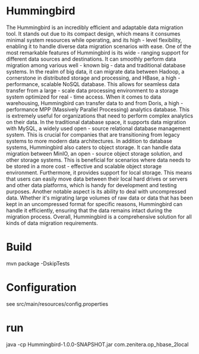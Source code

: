 # Hummingbird
The Hummingbird is an incredibly efficient and adaptable data migration tool. It stands out due to its compact design, which means it consumes minimal system resources while operating, and its high - level flexibility, enabling it to handle diverse data migration scenarios with ease.
One of the most remarkable features of Hummingbird is its wide - ranging support for different data sources and destinations. It can smoothly perform data migration among various well - known big - data and traditional database systems.
In the realm of big data, it can migrate data between Hadoop, a cornerstone in distributed storage and processing, and HBase, a high - performance, scalable NoSQL database. This allows for seamless data transfer from a large - scale data processing environment to a storage system optimized for real - time access.
When it comes to data warehousing, Hummingbird can transfer data to and from Doris, a high - performance MPP (Massively Parallel Processing) analytics database. This is extremely useful for organizations that need to perform complex analytics on their data.
In the traditional database space, it supports data migration with MySQL, a widely used open - source relational database management system. This is crucial for companies that are transitioning from legacy systems to more modern data architectures.
In addition to database systems, Hummingbird also caters to object storage. It can handle data migration between MinIO, an open - source object storage solution, and other storage systems. This is beneficial for scenarios where data needs to be stored in a more cost - effective and scalable object storage environment.
Furthermore, it provides support for local storage. This means that users can easily move data between their local hard drives or servers and other data platforms, which is handy for development and testing purposes.
Another notable aspect is its ability to deal with uncompressed data. Whether it's migrating large volumes of raw data or data that has been kept in an uncompressed format for specific reasons, Hummingbird can handle it efficiently, ensuring that the data remains intact during the migration process. Overall, Hummingbird is a comprehensive solution for all kinds of data migration requirements.

# Build
mvn package -DskipTests

# Configuration
see src/main/resources/config.properties

# run
java -cp Hummingbird-1.0.0-SNAPSHOT.jar com.zenitera.op_hbase_2local
